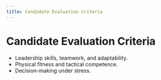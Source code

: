 ```yaml
---
title: Candidate Evaluation Criteria
---
```


# Candidate Evaluation Criteria

- Leadership skills, teamwork, and adaptability.
- Physical fitness and tactical competence.
- Decision-making under stress. 